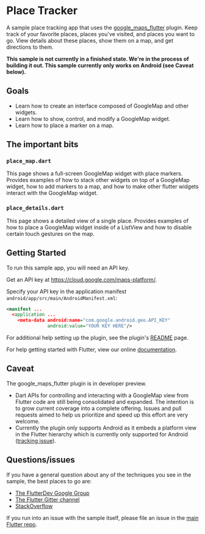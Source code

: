 # Place Tracker

A sample place tracking app that uses the [google_maps_flutter](https://github.com/flutter/plugins/tree/master/packages/google_maps_flutter) plugin. 
Keep track of your favorite places, places you've visited, and places you want to go. View details
about these places, show them on a map, and get directions to them.

**This sample is not currently in a finished state. We're in the process
of building it out. This sample currently only works on Android (see Caveat below).**

## Goals

* Learn how to create an interface composed of GoogleMap and other widgets.
* Learn how to show, control, and modify a GoogleMap widget.
* Learn how to place a marker on a map.

## The important bits

### `place_map.dart`

This page shows a full-screen GoogleMap widget with place markers. Provides
examples of how to stack other widgets on top of a GoogleMap widget, how to add
markers to a map, and how to make other flutter widgets interact with the
GoogleMap widget.

### `place_details.dart`

This page shows a detailed view of a single place. Provides examples of how to
place a GoogleMap widget inside of a ListView and how to disable certain touch
gestures on the map.

## Getting Started

To run this sample app, you will need an API key.

Get an API key at <https://cloud.google.com/maps-platform/>.

Specify your API key in the application manifest
`android/app/src/main/AndroidManifest.xml`:

```xml
<manifest ...
  <application ...
    <meta-data android:name="com.google.android.geo.API_KEY"
               android:value="YOUR KEY HERE"/>
```

For additional help setting up the plugin, see the plugin's
[README](https://pub.dev/packages/google_maps_flutter)
page.

For help getting started with Flutter, view our online
[documentation](https://flutter.io/).

## Caveat

The google_maps_flutter plugin is in developer preview. 
* Dart APIs for controlling and interacting with a GoogleMap view from Flutter
  code are still being consolidated and expanded. The intention is to grow
  current coverage into a complete offering. Issues and pull requests aimed to
  help us prioritize and speed up this effort are very welcome.
* Currently the plugin only supports Android as it embeds a platform view in the
  Flutter hierarchy which is currently only supported for Android ([tracking
  issue](https://github.com/flutter/flutter/issues/19030)).

## Questions/issues

If you have a general question about any of the techniques you see in
the sample, the best places to go are:

* [The FlutterDev Google Group](https://groups.google.com/forum/#!forum/flutter-dev)
* [The Flutter Gitter channel](https://gitter.im/flutter/flutter)
* [StackOverflow](https://stackoverflow.com/questions/tagged/flutter)

If you run into an issue with the sample itself, please file an issue
in the [main Flutter repo](https://github.com/flutter/flutter/issues).
